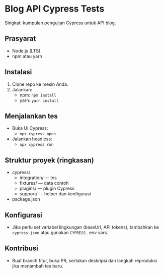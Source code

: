 # Blog API Cypress Tests

Singkat: kumpulan pengujian Cypress untuk API blog.

## Prasyarat
- Node.js (LTS)
- npm atau yarn

## Instalasi
1. Clone repo ke mesin Anda.
2. Jalankan:
   - npm: `npm install`
   - yarn: `yarn install`

## Menjalankan tes
- Buka UI Cypress:
  - `npx cypress open`
- Jalankan headless:
  - `npx cypress run`

## Struktur proyek (ringkasan)
- cypress/
  - integration/  — tes
  - fixtures/      — data contoh
  - plugins/       — plugin Cypress
  - support/       — helper dan konfigurasi
- package.json

## Konfigurasi
- Jika perlu set variabel lingkungan (baseUrl, API tokens), tambahkan ke `cypress.json` atau gunakan `CYPRESS_` env vars.

## Kontribusi
- Buat branch fitur, buka PR, sertakan deskripsi dan langkah reproduksi jika menambah tes baru.

